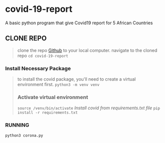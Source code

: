 # covid-19-report
A basic python program that give Covid19 report for 5 African Countries

## CLONE REPO   
> clone the repo [Github](https://github.com/nicholas-karimi/covid-19-report.git)
> to your local computer.
> navigate to the cloned repo `cd covid-19-report`

### Install Necessary Package
> to install the covid package, you'll need to create a virtual environment first.
> `python3 -m venv venv`
> ### Activate virtual environment
> `source /venv/bin/activate`
> _Install covid from requirements.txt file_
>  `pip install -r requirements.txt`

### RUNNING

`python3 corona.py `